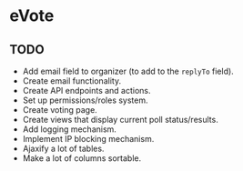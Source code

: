 # eVote
## TODO
* Add email field to organizer (to add to the `replyTo` field).
* Create email functionality.
* Create API endpoints and actions.
* Set up permissions/roles system.
* Create voting page.
* Create views that display current poll status/results.
* Add logging mechanism.
* Implement IP blocking mechanism.
* Ajaxify a lot of tables.
* Make a lot of columns sortable.
